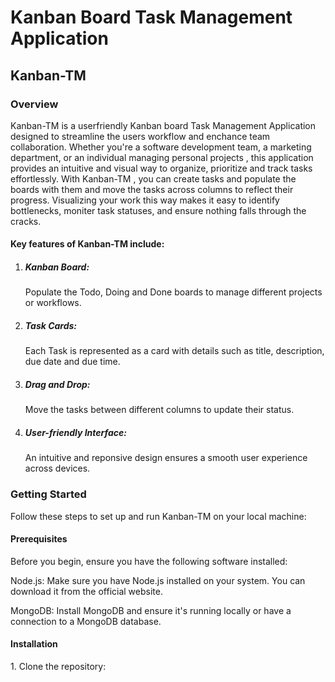 <h1>Kanban Board Task Management Application</h1>

<h2>Kanban-TM</h2>

<h3>Overview</h3>
<p>
Kanban-TM is a userfriendly Kanban board Task Management Application designed to streamline the users workflow and enchance
team collaboration. Whether you're a software development team, a marketing department, or an individual managing personal projects
, this application provides an intuitive and visual way to organize, prioritize and track tasks effortlessly. With Kanban-TM
, you can create tasks and populate the boards with them and move the tasks across columns to reflect their progress. Visualizing your 
work this way makes it easy to identify bottlenecks, moniter task statuses, and ensure nothing falls through the cracks. 

<h4>Key features of Kanban-TM include:</h4>
<ol>
  <li><h5>Kanban Board: </h5>Populate the Todo, Doing and Done boards to manage different projects or workflows.</li>
  <li><h5>Task Cards: </h5>Each Task is represented as a card with details such as title, description, due date and due time.</li>
  <li><h5>Drag and Drop: </h5>Move the tasks between different columns to update their status.</li>
  <li><h5>User-friendly Interface: </h5>An intuitive and reponsive design ensures a smooth user experience across devices.</li>
</ol>
</p>

<h3>Getting Started</h3>
<p>Follow these steps to set up and run Kanban-TM on your local machine:</p>
<h4>Prerequisites</h4>
<p>Before you begin, ensure you have the following software installed:</p>
<p>Node.js:  Make sure you have Node.js installed on your system. You can download it from the official website.</p>
<p>MongoDB:  Install MongoDB and ensure it's running locally or have a connection to a MongoDB database.</p>

<h4>Installation</h4>
<p>1. Clone the repository: </p>
